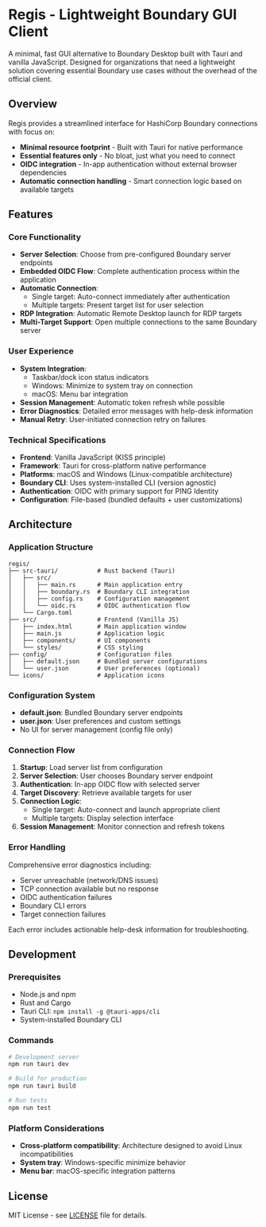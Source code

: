 # Regis - Lightweight Boundary GUI Client

A minimal, fast GUI alternative to Boundary Desktop built with Tauri and vanilla JavaScript. Designed for organizations that need a lightweight solution covering essential Boundary use cases without the overhead of the official client.

## Overview

Regis provides a streamlined interface for HashiCorp Boundary connections with focus on:
- **Minimal resource footprint** - Built with Tauri for native performance
- **Essential features only** - No bloat, just what you need to connect
- **OIDC integration** - In-app authentication without external browser dependencies
- **Automatic connection handling** - Smart connection logic based on available targets

## Features

### Core Functionality
- **Server Selection**: Choose from pre-configured Boundary server endpoints
- **Embedded OIDC Flow**: Complete authentication process within the application
- **Automatic Connection**:
  - Single target: Auto-connect immediately after authentication
  - Multiple targets: Present target list for user selection
- **RDP Integration**: Automatic Remote Desktop launch for RDP targets
- **Multi-Target Support**: Open multiple connections to the same Boundary server

### User Experience
- **System Integration**:
  - Taskbar/dock icon status indicators
  - Windows: Minimize to system tray on connection
  - macOS: Menu bar integration
- **Session Management**: Automatic token refresh while possible
- **Error Diagnostics**: Detailed error messages with help-desk information
- **Manual Retry**: User-initiated connection retry on failures

### Technical Specifications
- **Frontend**: Vanilla JavaScript (KISS principle)
- **Framework**: Tauri for cross-platform native performance
- **Platforms**: macOS and Windows (Linux-compatible architecture)
- **Boundary CLI**: Uses system-installed CLI (version agnostic)
- **Authentication**: OIDC with primary support for PING Identity
- **Configuration**: File-based (bundled defaults + user customizations)

## Architecture

### Application Structure
```
regis/
├── src-tauri/           # Rust backend (Tauri)
│   ├── src/
│   │   ├── main.rs      # Main application entry
│   │   ├── boundary.rs  # Boundary CLI integration
│   │   ├── config.rs    # Configuration management
│   │   └── oidc.rs      # OIDC authentication flow
│   └── Cargo.toml
├── src/                 # Frontend (Vanilla JS)
│   ├── index.html       # Main application window
│   ├── main.js          # Application logic
│   ├── components/      # UI components
│   └── styles/          # CSS styling
├── config/              # Configuration files
│   ├── default.json     # Bundled server configurations
│   └── user.json        # User preferences (optional)
└── icons/               # Application icons
```

### Configuration System
- **default.json**: Bundled Boundary server endpoints
- **user.json**: User preferences and custom settings
- No UI for server management (config file only)

### Connection Flow
1. **Startup**: Load server list from configuration
2. **Server Selection**: User chooses Boundary server endpoint
3. **Authentication**: In-app OIDC flow with selected server
4. **Target Discovery**: Retrieve available targets for user
5. **Connection Logic**:
   - Single target: Auto-connect and launch appropriate client
   - Multiple targets: Display selection interface
6. **Session Management**: Monitor connection and refresh tokens

### Error Handling
Comprehensive error diagnostics including:
- Server unreachable (network/DNS issues)
- TCP connection available but no response
- OIDC authentication failures
- Boundary CLI errors
- Target connection failures

Each error includes actionable help-desk information for troubleshooting.

## Development

### Prerequisites
- Node.js and npm
- Rust and Cargo
- Tauri CLI: `npm install -g @tauri-apps/cli`
- System-installed Boundary CLI

### Commands
```bash
# Development server
npm run tauri dev

# Build for production
npm run tauri build

# Run tests
npm run test
```

### Platform Considerations
- **Cross-platform compatibility**: Architecture designed to avoid Linux incompatibilities
- **System tray**: Windows-specific minimize behavior
- **Menu bar**: macOS-specific integration patterns

## License

MIT License - see [LICENSE](LICENSE) file for details.